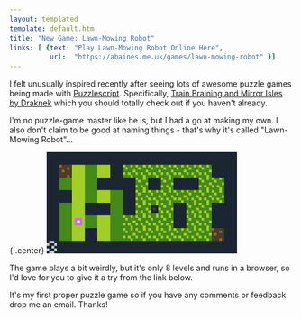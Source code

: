 ```yaml
---
layout: templated
template: default.htm
title: "New Game: Lawn-Mowing Robot"
links: [ {text: "Play Lawn-Mowing Robot Online Here",
          url:  "https://abaines.me.uk/games/lawn-mowing-robot" }]
---
```


I felt unusually inspired recently after seeing lots of awesome puzzle games
being made with [Puzzlescript](http://www.puzzlescript.net/).
Specifically, [Train Braining and Mirror Isles by Draknek](http://www.draknek.org/games/puzzlescript/)
which you should totally check out if you haven't already.

I'm no puzzle-game master like he is, but I had a go at making my own. I also 
don't claim to be good at naming things - that's why it's called 
"Lawn-Mowing Robot"...

{:.center}
[![Screenshot of Lawn-Mowing Robot](/img/lmr.png)](/games/lawn-mowing-robot)

The game plays a bit weirdly, but it's only 8 levels and runs in a browser, so
I'd love for you to give it a try from the link below.

It's my first proper puzzle game so if you have any comments or feedback drop me
an email. Thanks!
